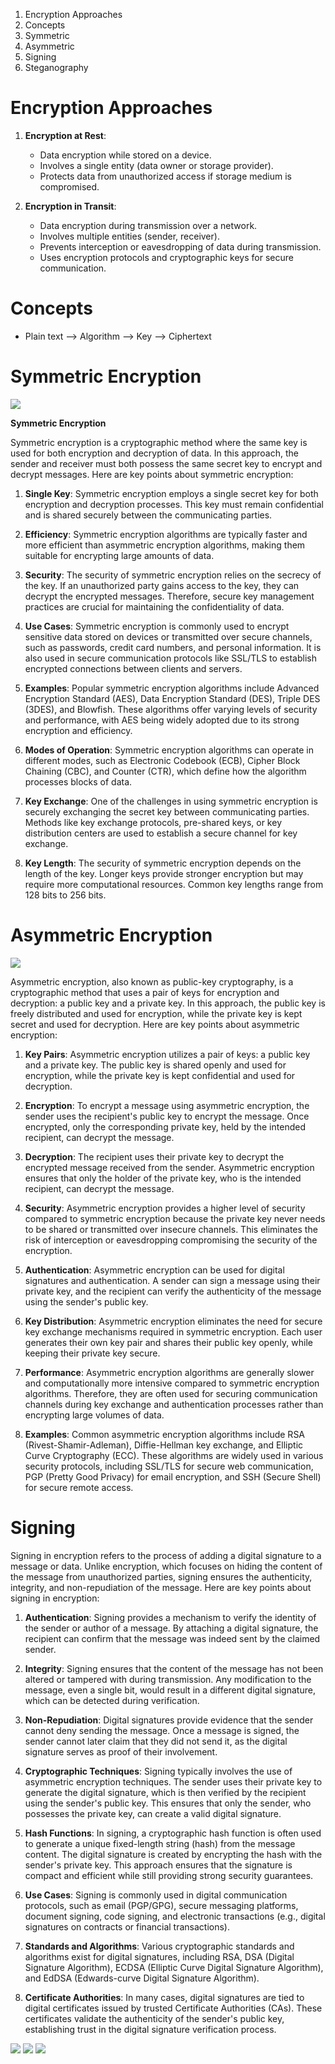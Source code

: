 1. Encryption Approaches
2. Concepts
3. Symmetric
4. Asymmetric
5. Signing
6. Steganography


# Encryption Approaches
1. **Encryption at Rest**:
   - Data encryption while stored on a device.
   - Involves a single entity (data owner or storage provider).
   - Protects data from unauthorized access if storage medium is compromised.

2. **Encryption in Transit**:
   - Data encryption during transmission over a network.
   - Involves multiple entities (sender, receiver).
   - Prevents interception or eavesdropping of data during transmission.
   - Uses encryption protocols and cryptographic keys for secure communication.

# Concepts
- Plain text --> Algorithm --> Key --> Ciphertext

# Symmetric Encryption

![](AWS/Cloud%20Solutions%20Architect/Personal%20Notes/Fundamentals/attachments/Screenshot%202024-03-08%20at%209.20.23%20PM.png)


**Symmetric Encryption**

Symmetric encryption is a cryptographic method where the same key is used for both encryption and decryption of data. In this approach, the sender and receiver must both possess the same secret key to encrypt and decrypt messages. Here are key points about symmetric encryption:

1. **Single Key**: Symmetric encryption employs a single secret key for both encryption and decryption processes. This key must remain confidential and is shared securely between the communicating parties.

2. **Efficiency**: Symmetric encryption algorithms are typically faster and more efficient than asymmetric encryption algorithms, making them suitable for encrypting large amounts of data.

3. **Security**: The security of symmetric encryption relies on the secrecy of the key. If an unauthorized party gains access to the key, they can decrypt the encrypted messages. Therefore, secure key management practices are crucial for maintaining the confidentiality of data.

4. **Use Cases**: Symmetric encryption is commonly used to encrypt sensitive data stored on devices or transmitted over secure channels, such as passwords, credit card numbers, and personal information. It is also used in secure communication protocols like SSL/TLS to establish encrypted connections between clients and servers.

5. **Examples**: Popular symmetric encryption algorithms include Advanced Encryption Standard (AES), Data Encryption Standard (DES), Triple DES (3DES), and Blowfish. These algorithms offer varying levels of security and performance, with AES being widely adopted due to its strong encryption and efficiency.

6. **Modes of Operation**: Symmetric encryption algorithms can operate in different modes, such as Electronic Codebook (ECB), Cipher Block Chaining (CBC), and Counter (CTR), which define how the algorithm processes blocks of data.

7. **Key Exchange**: One of the challenges in using symmetric encryption is securely exchanging the secret key between communicating parties. Methods like key exchange protocols, pre-shared keys, or key distribution centers are used to establish a secure channel for key exchange.

8. **Key Length**: The security of symmetric encryption depends on the length of the key. Longer keys provide stronger encryption but may require more computational resources. Common key lengths range from 128 bits to 256 bits.


# Asymmetric Encryption

![](Screenshot%202024-03-08%20at%209.24.19%20PM.png)

Asymmetric encryption, also known as public-key cryptography, is a cryptographic method that uses a pair of keys for encryption and decryption: a public key and a private key. In this approach, the public key is freely distributed and used for encryption, while the private key is kept secret and used for decryption. Here are key points about asymmetric encryption:

1. **Key Pairs**: Asymmetric encryption utilizes a pair of keys: a public key and a private key. The public key is shared openly and used for encryption, while the private key is kept confidential and used for decryption.

2. **Encryption**: To encrypt a message using asymmetric encryption, the sender uses the recipient's public key to encrypt the message. Once encrypted, only the corresponding private key, held by the intended recipient, can decrypt the message.

3. **Decryption**: The recipient uses their private key to decrypt the encrypted message received from the sender. Asymmetric encryption ensures that only the holder of the private key, who is the intended recipient, can decrypt the message.

4. **Security**: Asymmetric encryption provides a higher level of security compared to symmetric encryption because the private key never needs to be shared or transmitted over insecure channels. This eliminates the risk of interception or eavesdropping compromising the security of the encryption.

5. **Authentication**: Asymmetric encryption can be used for digital signatures and authentication. A sender can sign a message using their private key, and the recipient can verify the authenticity of the message using the sender's public key.

6. **Key Distribution**: Asymmetric encryption eliminates the need for secure key exchange mechanisms required in symmetric encryption. Each user generates their own key pair and shares their public key openly, while keeping their private key secure.

7. **Performance**: Asymmetric encryption algorithms are generally slower and computationally more intensive compared to symmetric encryption algorithms. Therefore, they are often used for securing communication channels during key exchange and authentication processes rather than encrypting large volumes of data.

8. **Examples**: Common asymmetric encryption algorithms include RSA (Rivest-Shamir-Adleman), Diffie-Hellman key exchange, and Elliptic Curve Cryptography (ECC). These algorithms are widely used in various security protocols, including SSL/TLS for secure web communication, PGP (Pretty Good Privacy) for email encryption, and SSH (Secure Shell) for secure remote access.

# Signing

Signing in encryption refers to the process of adding a digital signature to a message or data. Unlike encryption, which focuses on hiding the content of the message from unauthorized parties, signing ensures the authenticity, integrity, and non-repudiation of the message. Here are key points about signing in encryption:

1. **Authentication**: Signing provides a mechanism to verify the identity of the sender or author of a message. By attaching a digital signature, the recipient can confirm that the message was indeed sent by the claimed sender.
    
2. **Integrity**: Signing ensures that the content of the message has not been altered or tampered with during transmission. Any modification to the message, even a single bit, would result in a different digital signature, which can be detected during verification.
    
3. **Non-Repudiation**: Digital signatures provide evidence that the sender cannot deny sending the message. Once a message is signed, the sender cannot later claim that they did not send it, as the digital signature serves as proof of their involvement.
    
4. **Cryptographic Techniques**: Signing typically involves the use of asymmetric encryption techniques. The sender uses their private key to generate the digital signature, which is then verified by the recipient using the sender's public key. This ensures that only the sender, who possesses the private key, can create a valid digital signature.
    
5. **Hash Functions**: In signing, a cryptographic hash function is often used to generate a unique fixed-length string (hash) from the message content. The digital signature is created by encrypting the hash with the sender's private key. This approach ensures that the signature is compact and efficient while still providing strong security guarantees.
    
6. **Use Cases**: Signing is commonly used in digital communication protocols, such as email (PGP/GPG), secure messaging platforms, document signing, code signing, and electronic transactions (e.g., digital signatures on contracts or financial transactions).
    
7. **Standards and Algorithms**: Various cryptographic standards and algorithms exist for digital signatures, including RSA, DSA (Digital Signature Algorithm), ECDSA (Elliptic Curve Digital Signature Algorithm), and EdDSA (Edwards-curve Digital Signature Algorithm).
    
8. **Certificate Authorities**: In many cases, digital signatures are tied to digital certificates issued by trusted Certificate Authorities (CAs). These certificates validate the authenticity of the sender's public key, establishing trust in the digital signature verification process.

![](AWS/Cloud%20Solutions%20Architect/Personal%20Notes/Fundamentals/attachments/Pasted%20image%2020240309041818.png)
![](attachments/Pasted%20image%2020240309041850.png)
![](Pasted%20image%2020240309041902.png)
